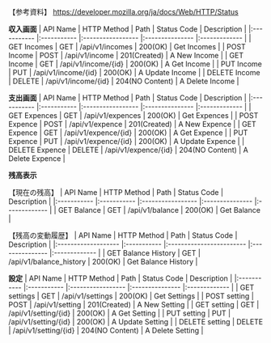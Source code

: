 【参考資料】
https://developer.mozilla.org/ja/docs/Web/HTTP/Status

**収入画面**
| API Name      | HTTP Method | Path                | Status Code     | Description     |
|:-----------   |:----------- |:-----------------   |:--------------- |:-------------   |
| GET Incomes   | GET         | /api/v1/incomes     | 200(OK)         | Get Incomes     |
| POST Income   | POST        | /api/v1/income      | 201(Created)    | A New Income    |
| GET Income    | GET         | /api/v1/income/{id} | 200(OK)         | A Get Income    |
| PUT Income    | PUT         | /api/v1/income/{id} | 200(OK)         | A Update Income |
| DELETE Income | DELETE      | /api/v1/income/{id} | 204(NO Content) | A Delete Income |

**支出画面**
| API Name       | HTTP Method | Path                 | Status Code     | Description      |
|:-----------    |:----------- |:-----------------    |:--------------- |:-------------    |
| GET Expences   | GET         | /api/v1/expences     | 200(OK)         | Get Expences     |
| POST Expence   | POST        | /api/v1/expence      | 201(Created)    | A New Expence    |
| GET Expence    | GET         | /api/v1/expence/{id} | 200(OK)         | A Get Expence    |
| PUT Expence    | PUT         | /api/v1/expence/{id} | 200(OK)         | A Update Expence |
| DELETE Expence | DELETE      | /api/v1/expence/{id} | 204(NO Content) | A Delete Expence |

**残高表示**

【現在の残高】
| API Name     | HTTP Method | Path               | Status Code     | Description     |
|:-----------  |:----------- |:-----------------  |:--------------- |:-------------   |
| GET Balance  | GET         | /api/v1/balance    | 200(OK)         | Get Balance     |

【残高の変動履歴】
| API Name             | HTTP Method | Path                       | Status Code     | Description         |
|:-------------------  |:----------- |:------------------------   |:--------------- |:-------------       |
| GET Balance History  | GET         | /api/v1/balance_history    | 200(OK)         | Get Balance History |

**設定**
| API Name       | HTTP Method | Path                 | Status Code     | Description      |
|:-----------    |:----------- |:-----------------    |:--------------- |:-------------    |
| GET settings   | GET         | /api/v1/settings     | 200(OK)         | Get Settings     |
| POST setting   | POST        | /api/v1/setting      | 201(Created)    | A New Setting    |
| GET setting    | GET         | /api/v1/setting/{id} | 200(OK)         | A Get Setting    |
| PUT setting    | PUT         | /api/v1/setting/{id} | 200(OK)         | A Update Setting |
| DELETE setting | DELETE      | /api/v1/setting/{id} | 204(NO Content) | A Delete Setting |
